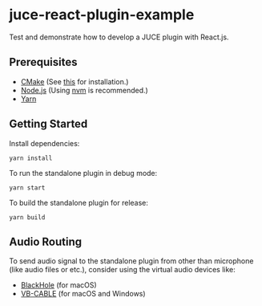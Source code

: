 # juce-react-plugin-example

Test and demonstrate how to develop a JUCE plugin with React.js.

## Prerequisites

- [CMake](https://cmake.org/download) (See [this](https://cgold.readthedocs.io/en/latest/first-step/installation.html) for installation.)
- [Node.js](https://nodejs.org) (Using [nvm](https://github.com/nvm-sh/nvm) is recommended.)
- [Yarn](https://yarnpkg.com/getting-started/install)

## Getting Started

Install dependencies:

```shell
yarn install
```

To run the standalone plugin in debug mode:

```shell
yarn start
```

To build the standalone plugin for release:

```shell
yarn build
```

## Audio Routing

To send audio signal to the standalone plugin from other than microphone (like audio files or etc.), consider using the virtual audio devices like:

- [BlackHole](https://github.com/ExistentialAudio/BlackHole) (for macOS)
- [VB-CABLE](https://vb-audio.com/Cable) (for macOS and Windows)
